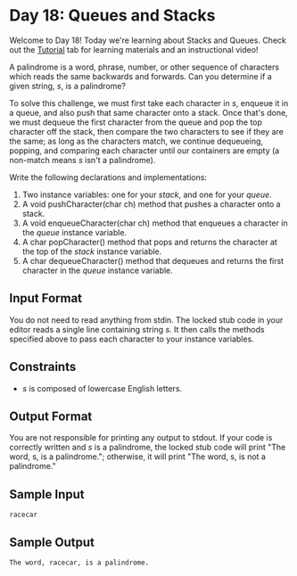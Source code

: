 # Day 18: Queues and Stacks
Welcome to Day 18! Today we're learning about Stacks and Queues. Check out the [Tutorial](https://www.hackerrank.com/challenges/30-queues-stacks/tutorial) tab for learning materials and an instructional video!

A palindrome is a word, phrase, number, or other sequence of characters which reads the same backwards and forwards. Can you determine if a given string, *s*, is a palindrome?

To solve this challenge, we must first take each character in *s*, enqueue it in a queue, and also push that same character onto a stack. Once that's done, we must dequeue the first character from the queue and pop the top character off the stack, then compare the two characters to see if they are the same; as long as the characters match, we continue dequeueing, popping, and comparing each character until our containers are empty (a non-match means *s* isn't a palindrome).

Write the following declarations and implementations:

1. Two instance variables: one for your *stack*, and one for your *queue*.
2. A void pushCharacter(char ch) method that pushes a character onto a stack.
3. A void enqueueCharacter(char ch) method that enqueues a character in the *queue* instance variable.
4. A char popCharacter() method that pops and returns the character at the top of the *stack* instance variable.
5. A char dequeueCharacter() method that dequeues and returns the first character in the *queue* instance variable.

## Input Format
You do not need to read anything from stdin. The locked stub code in your editor reads a single line containing string *s*. It then calls the methods specified above to pass each character to your instance variables.

## Constraints
- *s* is composed of lowercase English letters.

## Output Format
You are not responsible for printing any output to stdout. 
If your code is correctly written and *s* is a palindrome, the locked stub code will print "The word, s, is a palindrome."; otherwise, it will print "The word, s, is not a palindrome."

## Sample Input
```
racecar
```

## Sample Output
```
The word, racecar, is a palindrome.
```